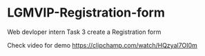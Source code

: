 # LGMVIP-Registration-form
Web devloper intern Task 3 create a Registration form

Check video for demo
https://clipchamp.com/watch/HQzyal7OI0m
